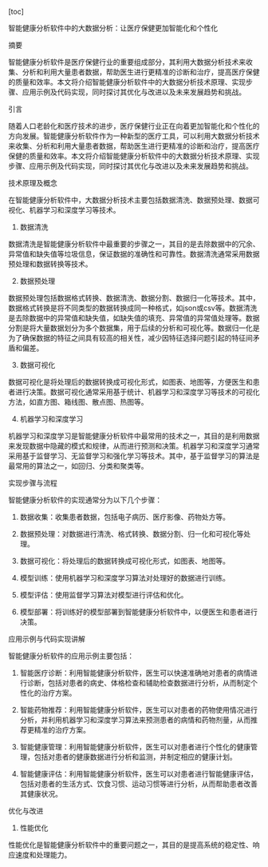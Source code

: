 
[toc]                    
                
                
智能健康分析软件中的大数据分析：让医疗保健更加智能化和个性化

摘要

智能健康分析软件是医疗保健行业的重要组成部分，其利用大数据分析技术来收集、分析和利用大量患者数据，帮助医生进行更精准的诊断和治疗，提高医疗保健的质量和效率。本文将介绍智能健康分析软件中的大数据分析技术原理、实现步骤、应用示例及代码实现，同时探讨其优化与改进以及未来发展趋势和挑战。

引言

随着人口老龄化和医疗技术的进步，医疗保健行业正在向着更加智能化和个性化的方向发展。智能健康分析软件作为一种新型的医疗工具，可以利用大数据分析技术来收集、分析和利用大量患者数据，帮助医生进行更精准的诊断和治疗，提高医疗保健的质量和效率。本文将介绍智能健康分析软件中的大数据分析技术原理、实现步骤、应用示例及代码实现，同时探讨其优化与改进以及未来发展趋势和挑战。

技术原理及概念

在智能健康分析软件中，大数据分析技术主要包括数据清洗、数据预处理、数据可视化、机器学习和深度学习等技术。

1. 数据清洗

数据清洗是智能健康分析软件中最重要的步骤之一，其目的是去除数据中的冗余、异常值和缺失值等垃圾信息，保证数据的准确性和可靠性。数据清洗通常采用数据预处理和数据转换等技术。

2. 数据预处理

数据预处理包括数据格式转换、数据清洗、数据分割、数据归一化等技术。其中，数据格式转换是将不同类型的数据转换成同一种格式，如json或csv等。数据清洗是去除数据中的异常值和缺失值，如缺失值的填充、异常值的异常值处理等。数据分割是将大量数据划分为多个数据集，用于后续的分析和可视化等。数据归一化是为了确保数据的特征之间具有较高的相关性，减少因特征选择问题引起的特征间矛盾和偏差。

3. 数据可视化

数据可视化是将处理后的数据转换成可视化形式，如图表、地图等，方便医生和患者进行决策。数据可视化通常采用基于统计、机器学习和深度学习等技术的可视化方法，如直方图、箱线图、散点图、热图等。

4. 机器学习和深度学习

机器学习和深度学习是智能健康分析软件中最常用的技术之一，其目的是利用数据来发现数据中隐藏的模式和规律，从而进行预测和决策。机器学习和深度学习通常采用基于监督学习、无监督学习和强化学习等技术。其中，基于监督学习的算法是最常用的算法之一，如回归、分类和聚类等。

实现步骤与流程

智能健康分析软件的实现通常分为以下几个步骤：

1. 数据收集：收集患者数据，包括电子病历、医疗影像、药物处方等。

2. 数据预处理：对数据进行清洗、格式转换、数据分割、归一化和可视化等处理。

3. 数据可视化：将处理后的数据转换成可视化形式，如图表、地图等。

4. 模型训练：使用机器学习和深度学习算法对处理好的数据进行训练。

5. 模型评估：使用监督学习算法对模型进行评估和优化。

6. 模型部署：将训练好的模型部署到智能健康分析软件中，以便医生和患者进行决策。

应用示例与代码实现讲解

智能健康分析软件的应用示例主要包括：

1. 智能医疗诊断：利用智能健康分析软件，医生可以快速准确地对患者的病情进行诊断，包括对患者的病史、体格检查和辅助检查数据进行分析，从而制定个性化的治疗方案。

2. 智能药物推荐：利用智能健康分析软件，医生可以对患者的药物使用情况进行分析，并利用机器学习和深度学习算法来预测患者的病情和药物剂量，从而推荐更精准的治疗方案。

3. 智能健康管理：利用智能健康分析软件，医生可以对患者进行个性化的健康管理，包括对患者的健康数据进行分析和监测，并制定相应的健康计划。

4. 智能健康评估：利用智能健康分析软件，医生可以对患者进行智能健康评估，包括对患者的生活方式、饮食习惯、运动习惯等进行分析，从而帮助患者改善其健康状况。

优化与改进

1. 性能优化

性能优化是智能健康分析软件中的重要问题之一，其目的是提高系统的稳定性、响应速度和处理能力。

